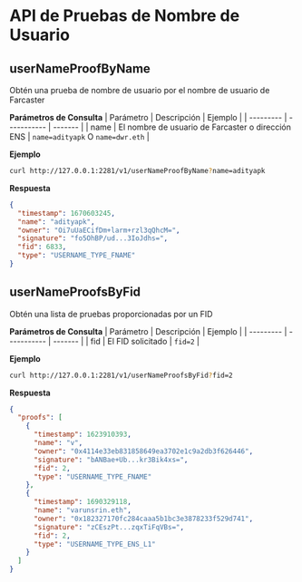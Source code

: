 # API de Pruebas de Nombre de Usuario

## userNameProofByName

Obtén una prueba de nombre de usuario por el nombre de usuario de Farcaster

**Parámetros de Consulta**
| Parámetro | Descripción | Ejemplo |
| --------- | ----------- | ------- |
| name | El nombre de usuario de Farcaster o dirección ENS | `name=adityapk` O `name=dwr.eth` |

**Ejemplo**

```bash
curl http://127.0.0.1:2281/v1/userNameProofByName?name=adityapk
```

**Respuesta**

```json
{
  "timestamp": 1670603245,
  "name": "adityapk",
  "owner": "Oi7uUaECifDm+larm+rzl3qQhcM=",
  "signature": "fo5OhBP/ud...3IoJdhs=",
  "fid": 6833,
  "type": "USERNAME_TYPE_FNAME"
}
```

## userNameProofsByFid

Obtén una lista de pruebas proporcionadas por un FID

**Parámetros de Consulta**
| Parámetro | Descripción | Ejemplo |
| --------- | ----------- | ------- |
| fid | El FID solicitado | `fid=2` |

**Ejemplo**

```bash
curl http://127.0.0.1:2281/v1/userNameProofsByFid?fid=2
```

**Respuesta**

```json
{
  "proofs": [
    {
      "timestamp": 1623910393,
      "name": "v",
      "owner": "0x4114e33eb831858649ea3702e1c9a2db3f626446",
      "signature": "bANBae+Ub...kr3Bik4xs=",
      "fid": 2,
      "type": "USERNAME_TYPE_FNAME"
    },
    {
      "timestamp": 1690329118,
      "name": "varunsrin.eth",
      "owner": "0x182327170fc284caaa5b1bc3e3878233f529d741",
      "signature": "zCEszPt...zqxTiFqVBs=",
      "fid": 2,
      "type": "USERNAME_TYPE_ENS_L1"
    }
  ]
}
```
